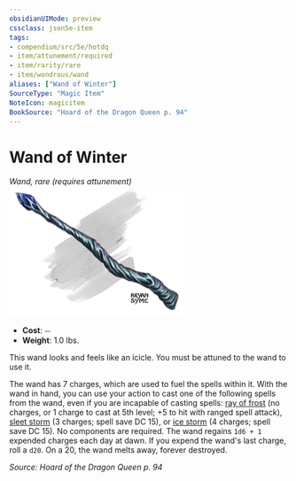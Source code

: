 ```yaml
---
obsidianUIMode: preview
cssclass: json5e-item
tags:
- compendium/src/5e/hotdq
- item/attunement/required
- item/rarity/rare
- item/wondrous/wand
aliases: ["Wand of Winter"]
SourceType: "Magic Item"
NoteIcon: magicitem
BookSource: "Hoard of the Dragon Queen p. 94"
---
```

# Wand of Winter
*Wand, rare (requires attunement)*  
![](https://raw.githubusercontent.com/5etools-mirror-2/5etools-img/main/items/HotDQ/Wand%20of%20Winter.webp#right)  

- **Cost**: ⏤
- **Weight**: 1.0 lbs.

This wand looks and feels like an icicle. You must be attuned to the wand to use it.

The wand has 7 charges, which are used to fuel the spells within it. With the wand in hand, you can use your action to cast one of the following spells from the wand, even if you are incapable of casting spells: [ray of frost](/2-Mechanics/CLI/spells/ray-of-frost.md) (no charges, or 1 charge to cast at 5th level; +5 to hit with ranged spell attack), [sleet storm](/2-Mechanics/CLI/spells/sleet-storm.md) (3 charges; spell save DC 15), or [ice storm](/2-Mechanics/CLI/spells/ice-storm.md) (4 charges; spell save DC 15). No components are required. The wand regains `1d6 + 1` expended charges each day at dawn. If you expend the wand's last charge, roll a `d20`. On a 20, the wand melts away, forever destroyed.

*Source: Hoard of the Dragon Queen p. 94*